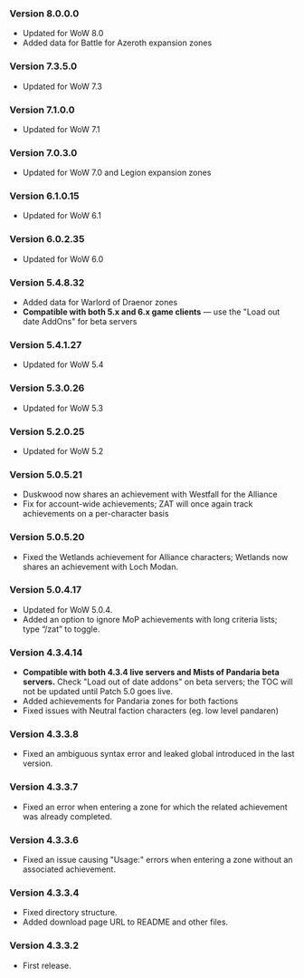 ### Version 8.0.0.0

* Updated for WoW 8.0
* Added data for Battle for Azeroth expansion zones

### Version 7.3.5.0

* Updated for WoW 7.3

### Version 7.1.0.0

* Updated for WoW 7.1

### Version 7.0.3.0

* Updated for WoW 7.0 and Legion expansion zones

### Version 6.1.0.15

* Updated for WoW 6.1

### Version 6.0.2.35

* Updated for WoW 6.0

### Version 5.4.8.32

* Added data for Warlord of Draenor zones
* **Compatible with both 5.x and 6.x game clients** &#8212; use the "Load out date AddOns" for beta servers

### Version 5.4.1.27

* Updated for WoW 5.4

### Version 5.3.0.26

* Updated for WoW 5.3

### Version 5.2.0.25

* Updated for WoW 5.2

### Version 5.0.5.21

* Duskwood now shares an achievement with Westfall for the Alliance
* Fix for account-wide achievements; ZAT will once again track achievements on a per-character basis

### Version 5.0.5.20

* Fixed the Wetlands achievement for Alliance characters; Wetlands now shares an achievement with Loch Modan.

### Version 5.0.4.17

* Updated for WoW 5.0.4.
* Added an option to ignore MoP achievements with long criteria lists; type “/zat” to toggle.

### Version 4.3.4.14

* **Compatible with both 4.3.4 live servers and Mists of Pandaria beta servers.**
  Check "Load out of date addons" on beta servers; the TOC will not be updated until Patch 5.0 goes live.
* Added achievements for Pandaria zones for both factions
* Fixed issues with Neutral faction characters (eg. low level pandaren)

### Version 4.3.3.8

* Fixed an ambiguous syntax error and leaked global introduced in the last version.

### Version 4.3.3.7

* Fixed an error when entering a zone for which the related achievement was already completed.

### Version 4.3.3.6

* Fixed an issue causing "Usage:" errors when entering a zone without an associated achievement.

### Version 4.3.3.4

* Fixed directory structure.
* Added download page URL to README and other files.

### Version 4.3.3.2

* First release.

